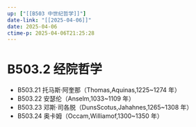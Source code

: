 ```yaml
---
up: ["[[B503 中世纪哲学]]"]
date-link: "[[2025-04-06]]"
date: 2025-04-06
ctime-p: 2025-04-06T21:25:28
---
```


# B503.2 经院哲学

- B503.21 托马斯·阿奎那（Thomas,Aquinas,1225~1274 年）
- B503.22 安瑟伦（Anselm,1033~1109 年）
- B503.23 邓斯·司各脱（DunsScotus,Jahahnes,1265~1308 年）
- B503.24 奥卡姆（Occam,Williamof,1300~1350 年）
